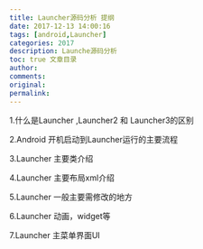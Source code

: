 ```yaml
---
title: Launcher源码分析 提纲
date: 2017-12-13 14:00:16
tags: [android,Launcher]
categories: 2017
description: Launche源码分析
toc: true 文章目录
author:
comments:
original:
permalink:
---
```


1.什么是Launcher ,Launcher2 和 Launcher3的区别

2.Android 开机启动到Launcher运行的主要流程

3.Launcher 主要类介绍

4.Launcher 主要布局xml介绍

5.Launcher 一般主要需修改的地方

6.Launcher 动画，widget等

7.Launcher 主菜单界面UI

